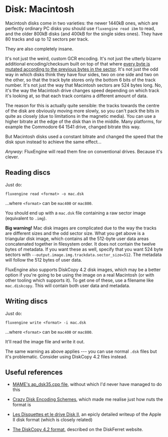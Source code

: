 Disk: Macintosh
===============

Macintosh disks come in two varieties: the newer 1440kB ones, which are
perfectly ordinary PC disks you should use `fluxengine read ibm` to read, and
the older 800kB disks (and 400kB for the single sides ones). They have 80
tracks and up to 12 sectors per track.

They are also completely insane.

It's not just the weird, custom GCR encoding. It's not just the utterly
bizarre additional encoding/checksum built on top of that where [every byte
is mutated according to the previous bytes in the
sector](https://www.bigmessowires.com/2011/10/02/crazy-disk-encoding-schemes/).
It's not just the odd way in which disks think they have four sides, two on
one side and two on the other, so that the track byte stores only the bottom
6 bits of the track number. It's not just the way that Macintosh sectors are
524 bytes long. No, it's the way the Macintosh drive changes speed depending
on which track it's looking at, so that each track contains a different
amount of data.

The reason for this is actually quite sensible: the tracks towards the centre
of the disk are obviously moving more slowly, so you can't pack the bits in
quite as closely (due to limitations in the magnetic media). You can use a
higher bitrate at the edge of the disk than in the middle. Many platforms,
for example the Commodore 64 1541 drive, changed bitrate this way.

But Macintosh disks used a constant bitrate and changed the speed that the
disk spun instead to achieve the same effect...

_Anyway_: FluxEngine will read them fine on conventional drives.
Because it's clever.

Reading discs
-------------

Just do:

```
fluxengine read <format> -o mac.dsk
```

...where `<format>` can be `mac400` or `mac800`.

You should end up with a `mac.dsk` file containing a raw sector image
(equivalent to `.img`).

**Big warning!** Mac disk images are complicated due to the way the tracks are
different sizes and the odd sector size. What you get above is a triangular
disk image, which contains all the 512-byte user data areas concatenated
together in filesystem order. It does not contain the twelve bytes of metadata.
If you want these as well, specify that you want 524 byte sectors with
`--output.image.img.trackdata.sector_size=512`. The metadata will follow the
512 bytes of user data.

FluxEngine also supports DiskCopy 4.2 disk images, which may be a better option
if you're going to be using the image on a real Macintosh (or with other
tooling which supports it). To get one of these, use a filename like
`mac.diskcopy`. This will contain both user data and metadata.

Writing discs
-------------

Just do:

```
fluxengine write <format> -i mac.dsk
```

...where `<format>` can be `mac400` or `mac800`.

It'll read the image file and write it out.

The same warning as above applies --- you can use normal `.dsk` files but it's
problematic. Consider using DiskCopy 4.2 files instead.

Useful references
-----------------

  - [MAME's ap_dsk35.cpp file](https://github.com/mamedev/mame/blob/4263a71e64377db11392c458b580c5ae83556bc7/src/lib/formats/ap_dsk35.cpp),
    without which I'd never have managed to do this

  - [Crazy Disk Encoding
    Schemes](https://www.bigmessowires.com/2011/10/02/crazy-disk-encoding-schemes/), which made
    me realise just how nuts the format is

  - [Les Disquettes et le drive Disk II](http://www.hackzapple.com/DISKII/DISKIITECH.HTM), an
    epicly detailed writeup of the Apple II disk format (which is closely related)

  - [The DiskCopy 4.2
	format](https://www.discferret.com/wiki/Apple_DiskCopy_4.2), described on
	the DiskFerret website.
